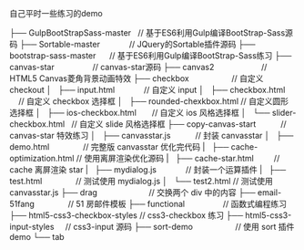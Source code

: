 自己平时一些练习的demo

├── GulpBootStrapSass-master    // 基于ES6利用Gulp编译BootStrap-Sass源码
├── Sortable-master             // JQuery的Sortable插件源码
├── bootstrap-sass-master       // 基于ES6利用Gulp编译BootStrap-Sass练习
├── canvas-star                 // canvas-star源码
├── canvas2                     // HTML5 Canvas菱角背景动画特效
├── checkbox                    // 自定义 checkout 
│   ├── input.html              // 自定义 input
│   ├── checkbox.html           // 自定义 checkbox 选择框
│   ├── rounded-chexkbox.html   // 自定义圆形选择框 
│   ├── ios-checkbox.html       // 自定义 ios 风格选择框 
│   └── slider-checkbox.html    // 自定义 slide 风格选择框 
├── copy-canvas-start           // canvas-star 特效练习
│   ├── canvasstar.js           // 封装 canvasstar
│   ├── demo.html               // 完整版 canvasstar 优化完代码
|   ├── cache-optimization.html // 使用离屏渲染优化源码
|   ├── cache-star.html         // cache 离屏渲染 star
|   ├── mydialog.js             // 封装一个运算插件
|   ├── test.html               // 测试使用 mydialog.js 
│   └── test2.html              // 测试使用 canvasstar.js 
├── drag                        // 交换两个 div 中的内容
├── email-51fang                // 51 房邮件模板
├── functional                  // 函数式编程练习
├── html5-css3-checkbox-styles  // css3-checkbox 练习
├── html5-css3-input-styles     // css3-input 源码
├── sort-demo                   // 使用 sort 插件 demo
└── tab

